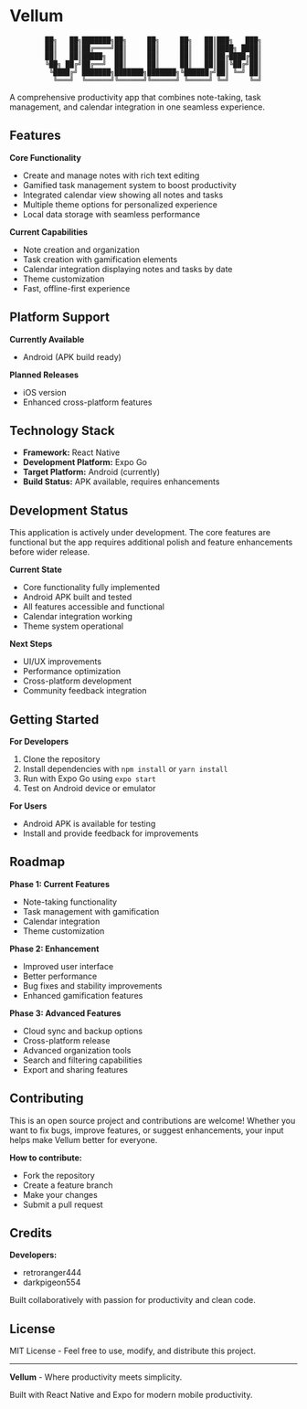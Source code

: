 # Vellum

<div align="center">

```
██╗   ██╗███████╗██╗     ██╗     ██╗   ██║███╗   ███╗
██║   ██║██╔════╝██║     ██║     ██║   ██║████╗ ████║
██║   ██║█████╗  ██║     ██║     ██║   ██║██╔████╔██║
╚██╗ ██╔╝██╔══╝  ██║     ██║     ██║   ██║██║╚██╔╝██║
 ╚████╔╝ ███████╗███████╗███████╗╚██████╔╝██║ ╚═╝ ██║
  ╚═══╝  ╚══════╝╚══════╝╚══════╝ ╚═════╝ ╚═╝     ╚═╝
```

</div>

A comprehensive productivity app that combines note-taking, task management, and calendar integration in one seamless experience.

## Features

**Core Functionality**
- Create and manage notes with rich text editing
- Gamified task management system to boost productivity
- Integrated calendar view showing all notes and tasks
- Multiple theme options for personalized experience
- Local data storage with seamless performance

**Current Capabilities**
- Note creation and organization
- Task creation with gamification elements
- Calendar integration displaying notes and tasks by date
- Theme customization
- Fast, offline-first experience

## Platform Support

**Currently Available**
- Android (APK build ready)

**Planned Releases**
- iOS version
- Enhanced cross-platform features

## Technology Stack

- **Framework:** React Native
- **Development Platform:** Expo Go
- **Target Platform:** Android (currently)
- **Build Status:** APK available, requires enhancements

## Development Status

This application is actively under development. The core features are functional but the app requires additional polish and feature enhancements before wider release.

**Current State**
- Core functionality fully implemented
- Android APK built and tested
- All features accessible and functional
- Calendar integration working
- Theme system operational

**Next Steps**
- UI/UX improvements
- Performance optimization
- Cross-platform development
- Community feedback integration

## Getting Started

**For Developers**
1. Clone the repository
2. Install dependencies with `npm install` or `yarn install`
3. Run with Expo Go using `expo start`
4. Test on Android device or emulator

**For Users**
- Android APK is available for testing
- Install and provide feedback for improvements

## Roadmap

**Phase 1: Current Features**
- Note-taking functionality
- Task management with gamification
- Calendar integration
- Theme customization

**Phase 2: Enhancement**
- Improved user interface
- Better performance
- Bug fixes and stability improvements
- Enhanced gamification features

**Phase 3: Advanced Features**
- Cloud sync and backup options
- Cross-platform release
- Advanced organization tools
- Search and filtering capabilities
- Export and sharing features

## Contributing

This is an open source project and contributions are welcome! Whether you want to fix bugs, improve features, or suggest enhancements, your input helps make Vellum better for everyone.

**How to contribute:**
- Fork the repository
- Create a feature branch
- Make your changes
- Submit a pull request

## Credits

**Developers:**
- retroranger444
- darkpigeon554

Built collaboratively with passion for productivity and clean code.

## License

MIT License - Feel free to use, modify, and distribute this project.

---

**Vellum** - Where productivity meets simplicity.

Built with React Native and Expo for modern mobile productivity.